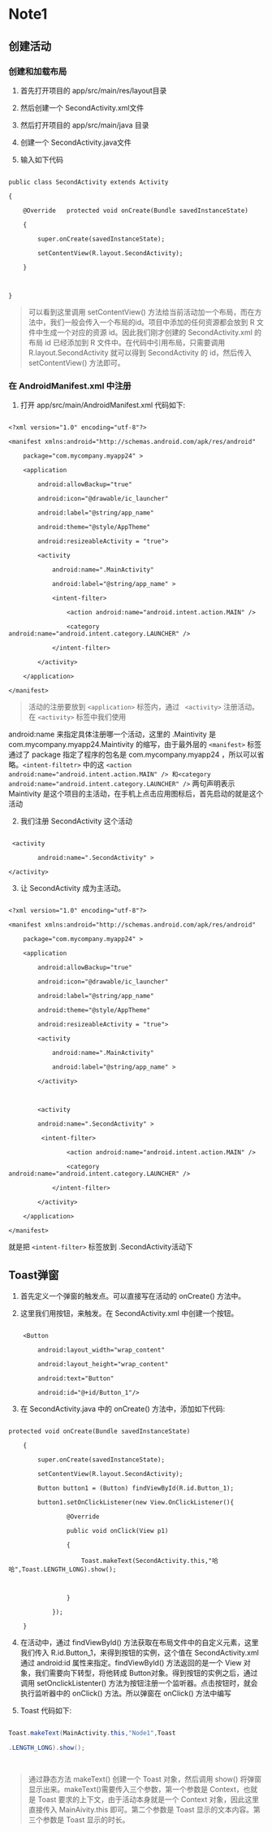 # Note1

## 创建活动

### 创建和加载布局

1. 首先打开项目的 app/src/main/res/layout目录

2. 然后创建一个 SecondActivity.xml文件

3. 然后打开项目的 app/src/main/java 目录

4. 创建一个 SecondActivity.java文件

5. 输入如下代码

```

public class SecondActivity extends Activity

{

	@Override	protected void onCreate(Bundle savedInstanceState)

	{

		super.onCreate(savedInstanceState);

		setContentView(R.layout.SecondActivity);

	}

	

}

```

> 可以看到这里调用 setContentView() 方法给当前活动加一个布局，而在方法中，我们一般会传入一个布局的id。项目中添加的任何资源都会放到 R 文件中生成一个对应的资源 id。因此我们刚才创建的 SecondActivity.xml 的布局 id 已经添加到 R 文件中。在代码中引用布局，只需要调用 R.layout.SecondActivity 就可以得到 SecondActivity 的 id，然后传入 setContentView() 方法即可。

### 在 AndroidManifest.xml 中注册

1. 打开 app/src/main/AndroidManifest.xml 代码如下:

````

<?xml version="1.0" encoding="utf-8"?>

<manifest xmlns:android="http://schemas.android.com/apk/res/android"

    package="com.mycompany.myapp24" >

    <application

        android:allowBackup="true"

        android:icon="@drawable/ic_launcher"

        android:label="@string/app_name"

        android:theme="@style/AppTheme"

		android:resizeableActivity = "true">

        <activity

            android:name=".MainActivity"

            android:label="@string/app_name" >

            <intent-filter>

                <action android:name="android.intent.action.MAIN" />

                <category android:name="android.intent.category.LAUNCHER" />

            </intent-filter>

        </activity>

    </application>

</manifest>

````

> 活动的注册要放到 `<application>` 标签内，通过 ` <activity>` 注册活动。在 `<activity>` 标签中我们使用

 android:name 来指定具体注册哪一个活动，这里的 .Maintivity 是 com.mycompany.myapp24.Maintivity 的缩写，由于最外层的 `<manifest>` 标签通过了 package 指定了程序的包名是 com.mycompany.myapp24 ，所以可以省略。`<intent-filtetr>` 中的这 `<action android:name="android.intent.action.MAIN" /> 和<category android:name="android.intent.category.LAUNCHER" />` 两句声明表示 Maintivity 是这个项目的主活动，在手机上点击应用图标后，首先启动的就是这个活动

2. 我们注册 SecondActivity 这个活动

```

 <activity

        android:name=".SecondActivity" >

</activity>

```

3. 让 SecondActivity 成为主活动。

```

<?xml version="1.0" encoding="utf-8"?>

<manifest xmlns:android="http://schemas.android.com/apk/res/android"

    package="com.mycompany.myapp24" >

    <application

        android:allowBackup="true"

        android:icon="@drawable/ic_launcher"

        android:label="@string/app_name"

        android:theme="@style/AppTheme"

		android:resizeableActivity = "true">

        <activity

            android:name=".MainActivity"

            android:label="@string/app_name" >

		</activity>

      

        <activity

        android:name=".SecondActivity" >

         <intent-filter>

                <action android:name="android.intent.action.MAIN" />

                <category android:name="android.intent.category.LAUNCHER" />

            </intent-filter>

        </activity>

    </application>

</manifest>

```

就是把 `<intent-filter>` 标签放到 .SecondActivity活动下

## Toast弹窗

1. 首先定义一个弹窗的触发点。可以直接写在活动的 onCreate() 方法中。

2. 这里我们用按钮，来触发。在 SecondActivity.xml 中创建一个按钮。

```

	<Button

		android:layout_width="wrap_content"

		android:layout_height="wrap_content"

		android:text="Button"

		android:id="@+id/Button_1"/>

```

3. 在 SecondActivity.java 中的 onCreate() 方法中，添加如下代码:

```

protected void onCreate(Bundle savedInstanceState)

	{

		super.onCreate(savedInstanceState);

		setContentView(R.layout.SecondActivity);

		Button button1 = (Button) findViewById(R.id.Button_1);

		button1.setOnClickListener(new View.OnClickListener(){

				@Override

				public void onClick(View p1)

				{

					Toast.makeText(SecondActivity.this,"哈哈",Toast.LENGTH_LONG).show();

					

				}

			});

	}

```

4. 在活动中，通过 findViewByld() 方法获取在布局文件中的自定义元素，这里我们传入 R.id.Button_1，来得到按钮的实例，这个值在 SecondActivity.xml 通过 android:id 属性来指定。findViewByld() 方法返回的是一个 View 对象，我们需要向下转型，将他转成 Button对象。得到按钮的实例之后，通过调用 setOnclickListenter() 方法为按钮注册一个监听器。点击按钮时，就会执行监听器中的 onClick() 方法。所以弹窗在 onClick() 方法中编写

5. Toast 代码如下:

```java

Toast.makeText(MainActivity.this,"Node1",Toast

.LENGTH_LONG).show();

    

```

> 通过静态方法 makeText() 创建一个 Toast 对象，然后调用 show() 将弹窗显示出来。makeText()需要传入三个参数，第一个参数是 Context，也就是 Toast 要求的上下文，由于活动本身就是一个 Context 对象，因此这里直接传入 MainAivity.this 即可。第二个参数是 Toast 显示的文本内容。第三个参数是 Toast 显示的时长。
